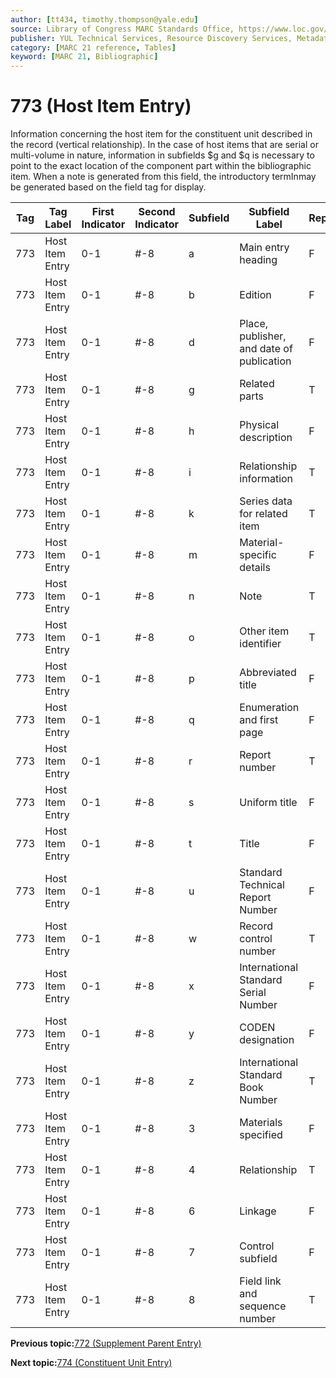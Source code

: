 ```yaml
---
author: [tt434, timothy.thompson@yale.edu]
source: Library of Congress MARC Standards Office, https://www.loc.gov/marc/bibliographic/bd773.html
publisher: YUL Technical Services, Resource Discovery Services, Metadata Services Unit
category: [MARC 21 reference, Tables]
keyword: [MARC 21, Bibliographic]
---
```


# 773 \(Host Item Entry\)

Information concerning the host item for the constituent unit described in the record \(vertical relationship\). In the case of host items that are serial or multi-volume in nature, information in subfields $g and $q is necessary to point to the exact location of the component part within the bibliographic item. When a note is generated from this field, the introductory termInmay be generated based on the field tag for display.

|Tag|Tag Label|First Indicator|Second Indicator|Subfield|Subfield Label|Repeatable|
|---|---------|---------------|----------------|--------|--------------|----------|
|773|Host Item Entry|0-1|\#-8|a|Main entry heading|F|
|773|Host Item Entry|0-1|\#-8|b|Edition|F|
|773|Host Item Entry|0-1|\#-8|d|Place, publisher, and date of publication|F|
|773|Host Item Entry|0-1|\#-8|g|Related parts|T|
|773|Host Item Entry|0-1|\#-8|h|Physical description|F|
|773|Host Item Entry|0-1|\#-8|i|Relationship information|T|
|773|Host Item Entry|0-1|\#-8|k|Series data for related item|T|
|773|Host Item Entry|0-1|\#-8|m|Material-specific details|F|
|773|Host Item Entry|0-1|\#-8|n|Note|T|
|773|Host Item Entry|0-1|\#-8|o|Other item identifier|T|
|773|Host Item Entry|0-1|\#-8|p|Abbreviated title|F|
|773|Host Item Entry|0-1|\#-8|q|Enumeration and first page|F|
|773|Host Item Entry|0-1|\#-8|r|Report number|T|
|773|Host Item Entry|0-1|\#-8|s|Uniform title|F|
|773|Host Item Entry|0-1|\#-8|t|Title|F|
|773|Host Item Entry|0-1|\#-8|u|Standard Technical Report Number|F|
|773|Host Item Entry|0-1|\#-8|w|Record control number|T|
|773|Host Item Entry|0-1|\#-8|x|International Standard Serial Number|F|
|773|Host Item Entry|0-1|\#-8|y|CODEN designation|F|
|773|Host Item Entry|0-1|\#-8|z|International Standard Book Number|T|
|773|Host Item Entry|0-1|\#-8|3|Materials specified|F|
|773|Host Item Entry|0-1|\#-8|4|Relationship|T|
|773|Host Item Entry|0-1|\#-8|6|Linkage|F|
|773|Host Item Entry|0-1|\#-8|7|Control subfield|F|
|773|Host Item Entry|0-1|\#-8|8|Field link and sequence number|T|

**Previous topic:**[772 \(Supplement Parent Entry\)](../tables/772_bib_table.md)

**Next topic:**[774 \(Constituent Unit Entry\)](../tables/774_bib_table.md)

